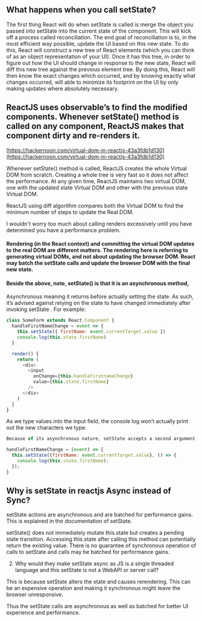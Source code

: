 ## What happens when you call setState?

The first thing React will do when setState is called is merge the object you passed into setState into the current state of the component. This will kick off a process called reconciliation. The end goal of reconciliation is to, in the most efficient way possible, update the UI based on this new state. To do this, React will construct a new tree of React elements (which you can think of as an object representation of your UI). Once it has this tree, in order to figure out how the UI should change in response to the new state, React will diff this new tree against the previous element tree. By doing this, React will then know the exact changes which occurred, and by knowing exactly what changes occurred, will able to minimize its footprint on the UI by only making updates where absolutely necessary.

## ReactJS uses observable’s to find the modified components. Whenever setState() method is called on any component, ReactJS makes that component dirty and re-renders it.

[https://hackernoon.com/virtual-dom-in-reactjs-43a3fdb1d130](https://hackernoon.com/virtual-dom-in-reactjs-43a3fdb1d130)

Whenever setState() method is called, ReactJS creates the whole Virtual DOM from scratch. Creating a whole tree is very fast so it does not affect the performance. At any given time, ReactJS maintains two virtual DOM, one with the updated state Virtual DOM and other with the previous state Virtual DOM.

ReactJS using diff algorithm compares both the Virtual DOM to find the minimum number of steps to update the Real DOM.

I wouldn't worry too much about calling renders excessively until you have determined you have a performance problem.

#### Rendering (in the React context) and committing the virtual DOM updates to the real DOM are different matters. The rendering here is referring to generating virtual DOMs, and not about updating the browser DOM. React may batch the setState calls and update the browser DOM with the final new state.

#### Beside the above, note, setState() is that it is an asynchronous method,

Asynchronous meaning it returns before actually setting the state. As such, it’s advised against relying on the state to have changed immediately after invoking setState . For example:

```js
class SomeForm extends React.Component {
  handleFirstNameChange = event => {
    this.setState({ firstName: event.currentTarget.value })
    console.log(this.state.firstName)
  }

  render() {
    return (
      <div>
        <input
          onChange={this.handleFirstnameChange}
          value={this.state.firstName}
        />
      </div>
    )
  }
}
```

As we type values into the input field, the console log won’t actually print out the new characters we type.

```js
Because of its asynchronous nature, setState accepts a second argument that is a function that it invokes after the state has been updated. So the above example would work if we rewrote handleFirstNameChange as

handleFirstNameChange = (event) => {
  this.setState({firstName: event.currentTarget.value}, () => {
    console.log(this.state.firstName);
  });
}
```

## Why is setState in reactjs Async instead of Sync?

setState actions are asynchronous and are batched for performance gains. This is explained in the documentation of setState.

setState() does not immediately mutate this.state but creates a pending state transition. Accessing this.state after calling this method can potentially return the existing value. There is no guarantee of synchronous operation of calls to setState and calls may be batched for performance gains.

2. Why would they make setState async as JS is a single threaded language and this setState is not a WebAPI or server call?

This is because setState alters the state and causes rerendering. This can be an expensive operation and making it synchronous might leave the browser unresponsive.

Thus the setState calls are asynchronous as well as batched for better UI experience and performance.
